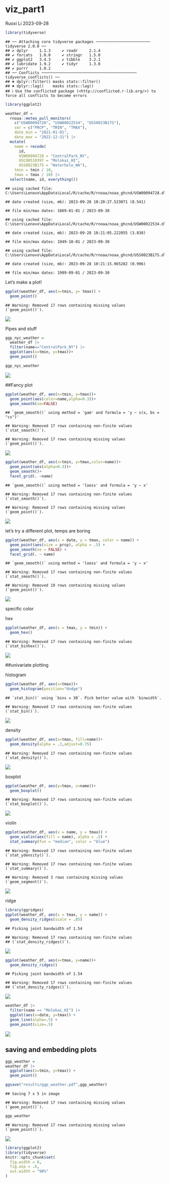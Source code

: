 viz_part1
================
Ruoxi Li
2023-09-28

``` r
library(tidyverse)
```

    ## ── Attaching core tidyverse packages ──────────────────────── tidyverse 2.0.0 ──
    ## ✔ dplyr     1.1.3     ✔ readr     2.1.4
    ## ✔ forcats   1.0.0     ✔ stringr   1.5.0
    ## ✔ ggplot2   3.4.3     ✔ tibble    3.2.1
    ## ✔ lubridate 1.9.2     ✔ tidyr     1.3.0
    ## ✔ purrr     1.0.2     
    ## ── Conflicts ────────────────────────────────────────── tidyverse_conflicts() ──
    ## ✖ dplyr::filter() masks stats::filter()
    ## ✖ dplyr::lag()    masks stats::lag()
    ## ℹ Use the conflicted package (<http://conflicted.r-lib.org/>) to force all conflicts to become errors

``` r
library(ggplot2)
```

``` r
weather_df = 
  rnoaa::meteo_pull_monitors(
    c("USW00094728", "USW00022534", "USS0023B17S"),
    var = c("PRCP", "TMIN", "TMAX"), 
    date_min = "2021-01-01",
    date_max = "2022-12-31") |>
  mutate(
    name = recode(
      id, 
      USW00094728 = "CentralPark_NY", 
      USC00519397 = "Molokai_HI",
      USS0023B17S = "Waterhole_WA"),
    tmin = tmin / 10,
    tmax = tmax / 10) |>
  select(name, id, everything())
```

    ## using cached file: C:\Users\Lenovo\AppData\Local/R/cache/R/rnoaa/noaa_ghcnd/USW00094728.dly

    ## date created (size, mb): 2023-09-28 10:20:27.523071 (8.541)

    ## file min/max dates: 1869-01-01 / 2023-09-30

    ## using cached file: C:\Users\Lenovo\AppData\Local/R/cache/R/rnoaa/noaa_ghcnd/USW00022534.dly

    ## date created (size, mb): 2023-09-28 10:21:05.222055 (3.838)

    ## file min/max dates: 1949-10-01 / 2023-09-30

    ## using cached file: C:\Users\Lenovo\AppData\Local/R/cache/R/rnoaa/noaa_ghcnd/USS0023B17S.dly

    ## date created (size, mb): 2023-09-28 10:21:15.965282 (0.996)

    ## file min/max dates: 1999-09-01 / 2023-09-30

Let’s make a plot!

``` r
ggplot(weather_df, aes(x=tmin, y= tmax)) +
  geom_point()
```

    ## Warning: Removed 17 rows containing missing values (`geom_point()`).

![](viz_part1_files/figure-gfm/unnamed-chunk-3-1.png)<!-- -->

Pipes and stuff

``` r
ggp_nyc_weather = 
  weather_df |>
  filter(name=="CentralPark_NY") |>
  ggplot(aes(x=tmin, y=tmax))+
  geom_point()

ggp_nyc_weather
```

![](viz_part1_files/figure-gfm/unnamed-chunk-4-1.png)<!-- -->

\##Fancy plot

``` r
ggplot(weather_df, aes(x=tmin, y=tmax))+
  geom_point(aes(color=name,alpha=0.3))+
  geom_smooth(se=FALSE)
```

    ## `geom_smooth()` using method = 'gam' and formula = 'y ~ s(x, bs = "cs")'

    ## Warning: Removed 17 rows containing non-finite values (`stat_smooth()`).

    ## Warning: Removed 17 rows containing missing values (`geom_point()`).

![](viz_part1_files/figure-gfm/unnamed-chunk-5-1.png)<!-- -->

``` r
ggplot(weather_df, aes(x=tmin, y=tmax,color=name))+
  geom_point(aes(alpha=0.3))+
  geom_smooth()+
  facet_grid(. ~name)
```

    ## `geom_smooth()` using method = 'loess' and formula = 'y ~ x'

    ## Warning: Removed 17 rows containing non-finite values (`stat_smooth()`).

    ## Warning: Removed 17 rows containing missing values (`geom_point()`).

![](viz_part1_files/figure-gfm/unnamed-chunk-6-1.png)<!-- -->

let’s try a different plot, temps are boring

``` r
ggplot(weather_df, aes(x = date, y = tmax, color = name)) + 
  geom_point(aes(size = prcp), alpha = .5) +
  geom_smooth(se = FALSE) + 
  facet_grid(. ~ name)
```

    ## `geom_smooth()` using method = 'loess' and formula = 'y ~ x'

    ## Warning: Removed 17 rows containing non-finite values (`stat_smooth()`).

    ## Warning: Removed 19 rows containing missing values (`geom_point()`).

![](viz_part1_files/figure-gfm/unnamed-chunk-7-1.png)<!-- -->

specific color

hex

``` r
ggplot(weather_df, aes(x = tmax, y = tmin)) + 
  geom_hex()
```

    ## Warning: Removed 17 rows containing non-finite values (`stat_binhex()`).

![](viz_part1_files/figure-gfm/unnamed-chunk-9-1.png)<!-- -->

\##univariate plotting

histogram

``` r
ggplot(weather_df, aes(x=tmax))+
  geom_histogram(position="dodge")
```

    ## `stat_bin()` using `bins = 30`. Pick better value with `binwidth`.

    ## Warning: Removed 17 rows containing non-finite values (`stat_bin()`).

![](viz_part1_files/figure-gfm/unnamed-chunk-10-1.png)<!-- -->

density

``` r
ggplot(weather_df, aes(x=tmax, fill=name))+ 
  geom_density(alpha = .3,adjust=0.75)
```

    ## Warning: Removed 17 rows containing non-finite values (`stat_density()`).

![](viz_part1_files/figure-gfm/unnamed-chunk-11-1.png)<!-- -->

boxplot

``` r
ggplot(weather_df, aes(y=tmax, x=name))+ 
  geom_boxplot()
```

    ## Warning: Removed 17 rows containing non-finite values (`stat_boxplot()`).

![](viz_part1_files/figure-gfm/unnamed-chunk-12-1.png)<!-- -->

violin

``` r
ggplot(weather_df, aes(x = name, y = tmax)) + 
  geom_violin(aes(fill = name), alpha = .5) + 
  stat_summary(fun = "median", color = "blue")
```

    ## Warning: Removed 17 rows containing non-finite values (`stat_ydensity()`).

    ## Warning: Removed 17 rows containing non-finite values (`stat_summary()`).

    ## Warning: Removed 3 rows containing missing values (`geom_segment()`).

![](viz_part1_files/figure-gfm/unnamed-chunk-13-1.png)<!-- -->

ridge

``` r
library(ggridges)
ggplot(weather_df, aes(x = tmax, y = name)) + 
  geom_density_ridges(scale = .85)
```

    ## Picking joint bandwidth of 1.54

    ## Warning: Removed 17 rows containing non-finite values
    ## (`stat_density_ridges()`).

![](viz_part1_files/figure-gfm/unnamed-chunk-14-1.png)<!-- -->

``` r
ggplot(weather_df, aes(x=tmax, y=name))+ 
  geom_density_ridges()
```

    ## Picking joint bandwidth of 1.54

    ## Warning: Removed 17 rows containing non-finite values
    ## (`stat_density_ridges()`).

![](viz_part1_files/figure-gfm/unnamed-chunk-15-1.png)<!-- -->

``` r
weather_df |>
  filter(name == "Molokai_HI") |>
  ggplot(aes(x=date, y=tmax)) +
  geom_line(alpha=.5) +
  geom_point(size=.5)
```

![](viz_part1_files/figure-gfm/unnamed-chunk-16-1.png)<!-- -->

## saving and embedding plots

``` r
ggp_weather =
weather_df |>
  ggplot(aes(x=tmin, y=tmax)) +
  geom_point()

ggsave("results/ggp_weather.pdf",ggp_weather)
```

    ## Saving 7 x 5 in image

    ## Warning: Removed 17 rows containing missing values (`geom_point()`).

``` r
ggp_weather
```

    ## Warning: Removed 17 rows containing missing values (`geom_point()`).

![](viz_part1_files/figure-gfm/unnamed-chunk-18-1.png)<!-- -->

``` r
library(ggplot2)
library(tidyverse)
knitr::opts_chunk$set(
  fig.width = 6,
  fig.asp = .6,
  out.width = "90%"
)
```
